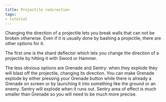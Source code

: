 ```yaml
---
title: Projectile redirection
tags:
- tutorial
---
```


Changing the direction of a projectile lets you break walls that can not be broken otherwise. Even if it is usually done by bashing a projectile, there are other options for it.

The first one is the shard deflector which lets you change the direction of a projectile by hitting it with Sword or Hammer.

<youtube-video id="_sPyYtsLdVI" />

The less obvious options are Grenade and Sentry: when they explode they will blast off the projectile, changing its direction. You can make Grenade explode by either pressing your Grenade button while there is already a Grenade on screen or by launching it into something like the ground or an enemy. Sentry will explode when it runs out. Sentry area of effect is much smaller than Grenade so you will need to be much more precise.

<youtube-video id="tXBH2pLWHy8" />
